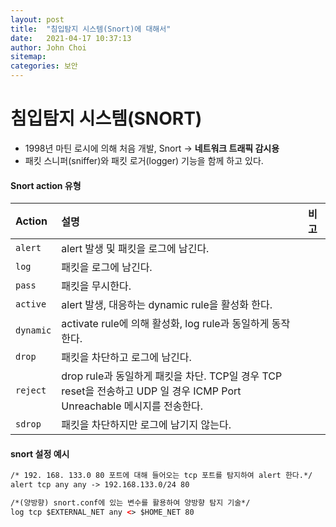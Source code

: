```yaml
---
layout: post
title:  "침입탐지 시스템(Snort)에 대해서"
date:   2021-04-17 10:37:13
author: John Choi
sitemap:
categories: 보안
---
```


# 침입탐지 시스템(SNORT)
- 1998년 마틴 로시에 의해 처음 개발, Snort -> <strong>네트워크 트래픽 감시용</strong>
- 패킷 스니퍼(sniffer)와 패킷 로거(logger) 기능을 함께 하고 있다.

#### Snort action 유형
| Action | 설명 | 비고 |
|:---|:---|:---|
| `alert` |  alert 발생 및 패킷을 로그에 남긴다. |  |
| `log` | 패킷을 로그에 남긴다. |  |
| `pass` | 패킷을 무시한다. |  |
| `active` | alert 발생, 대응하는 dynamic rule을 활성화 한다. |  |
| `dynamic` | activate rule에 의해 활성화, log rule과 동일하게 동작한다. |  |
| `drop` | 패킷을 차단하고 로그에 남긴다. |  |
| `reject` | drop rule과 동일하게 패킷을 차단. TCP일 경우 TCP reset을 전송하고 UDP 일 경우 ICMP Port Unreachable 메시지를 전송한다. |  |
| `sdrop` | 패킷을 차단하지만 로그에 남기지 않는다.|  |

#### snort 설정 예시
````html
/* 192. 168. 133.0 80 포트에 대해 들어오는 tcp 포트를 탐지하여 alert 한다.*/
alert tcp any any -> 192.168.133.0/24 80

/*(양방향) snort.conf에 있는 변수를 활용하여 양방향 탐지 기술*/
log tcp $EXTERNAL_NET any <> $HOME_NET 80
````





